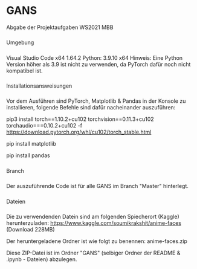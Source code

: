 # GANS
Abgabe der Projektaufgaben WS2021 MBB

#####
Umgebung
#####
Visual Studio Code x64 1.64.2
Python: 3.9.10 x64 
Hinweis: Eine Python Version höher als 3.9 ist nicht zu verwenden, da PyTorch dafür noch nicht kompatibel ist. 

#####
Installationsansweisungen
#####
Vor dem Ausführen sind PyTorch, Matplotlib & Pandas in der Konsole zu installieren, folgende Befehle sind dafür nacheinander auszuführen:

pip3 install torch==1.10.2+cu102 torchvision==0.11.3+cu102 torchaudio===0.10.2+cu102 -f https://download.pytorch.org/whl/cu102/torch_stable.html

pip install matplotlib

pip install pandas

#####
Branch
#####
Der auszuführende Code ist für alle GANS im Branch "Master" hinterlegt. 

#####
Dateien
#####
Die zu verwendenden Datein sind am folgenden Spiecherort (Kaggle) herunterzuladen: 
https://www.kaggle.com/soumikrakshit/anime-faces (Download 228MB)

Der heruntergeladene Ordner ist wie folgt zu benennen: 
anime-faces.zip

Diese ZIP-Datei ist im Ordner "GANS" (selbiger Ordner der README & .ipynb - Dateien) abzulegen. 
